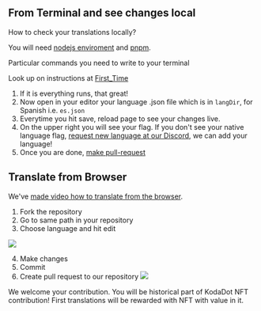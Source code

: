 ## From Terminal and see changes local

How to check your translations locally?

You will need [nodejs enviroment](https://nodejs.org/en/download/) and [pnpm](https://pnpm.io/installation).

Particular commands you need to write to your terminal

Look up on instructions at [First_Time](https://github.com/kodadot/nft-gallery/blob/main//content/blog/first-time.md#hyper-start-)

1. If it is everything runs, that great!
2. Now open in your editor your language .json file which is in `langDir`, for Spanish i.e. `es.json`
3. Everytime you hit save, reload page to see your changes live.
4. On the upper right you will see your flag. If you don't see your native language flag, [request new language at our Discord](https://discord.gg/kodadot), we can add your language!
5. Once you are done, [make pull-request](https://docs.github.com/en/github/collaborating-with-issues-and-pull-requests/creating-a-pull-request)

## Translate from Browser

We've [made video how to translate from the browser](https://discord.gg/kodadot).

1. Fork the repository
2. Go to same path in your repository
3. Choose language and hit edit

![](assets/fork_and_edit.png)

4. Make changes
5. Commit
6. Create pull request to our repository
   ![](assets/edit_and_commit.png)

We welcome your contribution.
You will be historical part of KodaDot NFT contribution!
First translations will be rewarded with NFT with value in it.
